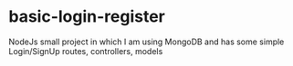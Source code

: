 # basic-login-register
NodeJs small project in which I am using MongoDB and has some simple Login/SignUp routes, controllers, models
